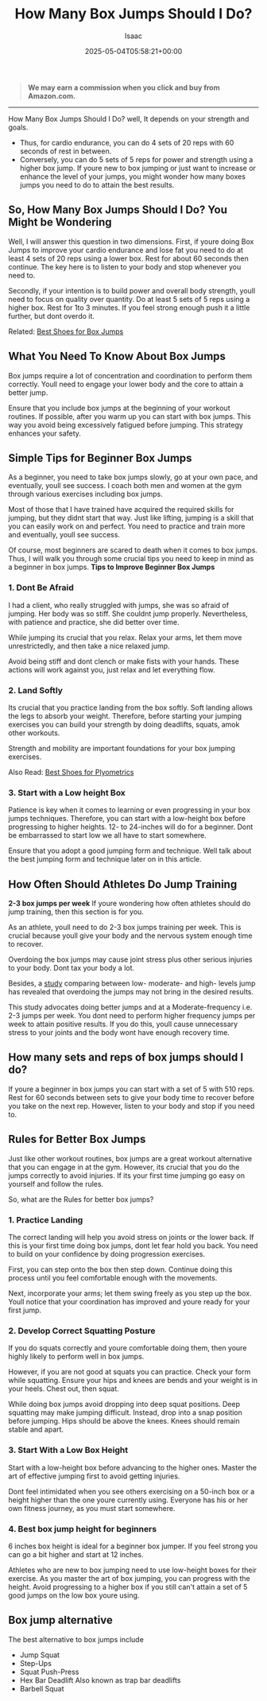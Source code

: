 ﻿---
author: Isaac
layout: post
title: How Many Box Jumps Should I Do?
date: '2025-05-04T05:58:21+00:00'
categories:
- Guide
tags: []
slug: /how-many-box-jumps-should-i-do/
lastmod: 2025-05-07T12:21:27+03:00
---
> **We may earn a commission when you click and buy from Amazon.com.**
>

---
How Many Box Jumps Should I Do? well, It depends on your strength and goals.
- Thus, for cardio endurance, you can do 4 sets of 20 reps with 60 seconds of rest in between.
- Conversely, you can do 5 sets of 5 reps for power and strength using a higher box jump.
If youre new to box jumping or just want to increase or enhance the level of your jumps, you might wonder how many boxes jumps you need to do to attain the best results.
## **So, How Many Box Jumps Should I Do? You Might be Wondering**
Well, I will answer this question in two dimensions. First, if youre doing Box Jumps to improve your cardio endurance and lose fat you need to do at least 4 sets of 20 reps using a lower box. Rest for about 60 seconds then continue. The key here is to listen to your body and stop whenever you need to.

Secondly, if your intention is to build power and overall body strength, youll need to focus on quality over quantity. Do at least 5 sets of 5 reps using a higher box. Rest for 1to 3 minutes. If you feel strong enough push it a little further, but dont overdo it.

Related:
[Best Shoes for Box Jumps](https://pestpolicy.com/best-shoes-for-box-jumps/)
## What You Need To Know About Box Jumps
Box jumps require a lot of concentration and coordination to perform them correctly. Youll need to engage your lower body and the core to attain a better jump.

Ensure that you include box jumps at the beginning of your workout routines. If possible, after you warm up you can start with box jumps. This way you avoid being excessively fatigued before jumping. This strategy enhances your safety.
## Simple Tips for Beginner Box Jumps
As a beginner, you need to take box jumps slowly, go at your own pace, and eventually, youll see success. I coach both men and women at the gym through various exercises including box jumps.

Most of those that I have trained have acquired the required skills for jumping, but they didnt start that way. Just like lifting, jumping is a skill that you can easily work on and perfect. You need to practice and train more and eventually, youll see success.

Of course, most beginners are scared to death when it comes to box jumps. Thus, I will walk you through some crucial tips you need to keep in mind as a beginner in box jumps.
**Tips to Improve Beginner Box Jumps**
### 1. Dont Be Afraid
I had a client, who really struggled with jumps, she was so afraid of jumping. Her body was so stiff. She couldnt jump properly. Nevertheless, with patience and practice, she did better over time.

While jumping its crucial that you relax. Relax your arms, let them move unrestrictedly, and then take a nice relaxed jump.

Avoid being stiff and dont clench or make fists with your hands. These actions will work against you, just relax and let everything flow.
### 2. Land Softly
Its crucial that you practice landing from the box softly. Soft landing allows the legs to absorb your weight. Therefore, before starting your jumping exercises you can build your strength by doing deadlifts, squats, amok other workouts.

Strength and mobility are important foundations for your box jumping exercises.

Also Read:
[Best Shoes for Plyometrics](https://pestpolicy.com/best-shoes-for-plyometrics/)
### 3. Start with a Low height Box
Patience is key when it comes to learning or even progressing in your box jumps techniques. Therefore, you can start with a low-height box before progressing to higher heights. 12- to 24-inches will do for a beginner. Dont be embarrassed to start low we all have to start somewhere.

Ensure that you adopt a good jumping form and technique. Well talk about the best jumping form and technique later on in this article.
## How Often Should Athletes Do Jump Training
**2-3 box jumps per week**
If youre wondering how often athletes should do jump training, then this section is for you.

As an athlete, youll need to do 2-3 box jumps training per week. This is crucial because youll give your body and the nervous system enough time to recover.

Overdoing the box jumps may cause joint stress plus other serious injuries to your body. Dont tax your body a lot.

Besides, a
[study](https://books.google.com/books?id=9r5jDwAAQBAJ&pg=PA56&lpg=PA56&dq=Low+and+Moderate+Plyometric+Training+Frequency+Produces+Greater+Jumping+and+Sprinting+Gains+Compared+with+High+Frequency&source=bl&ots=j44tx-46F5&sig=ACfU3U2pWJKQ9Sf88goO8JV6kLfi_GYrYw&hl=en&sa=X&ved=2ahUKEwjLrOn1luzwAhUWH80KHfsQCHkQ6AEwEXoECBYQAw#v=onepage&q=Low%20and%20Moderate%20Plyometric%20Training%20Frequency%20Produces%20Greater%20Jumping%20and%20Sprinting%20Gains%20Compared%20with%20High%20Frequency&f=false)
comparing between low- moderate- and high- levels jump has revealed that overdoing the jumps may not bring in the desired results.

This study advocates doing better jumps and at a Moderate-frequency i.e. 2-3 jumps per week. You dont need to perform higher frequency jumps per week to attain positive results. If you do this, youll cause unnecessary stress to your joints and the body wont have enough recovery time.
## How many sets and reps of box jumps should I do?
If youre a beginner in box jumps you can start with a set of 5 with 510 reps. Rest for 60 seconds between sets to give your body time to recover before you take on the next rep. However, listen to your body and stop if you need to.
## Rules for Better Box Jumps
Just like other workout routines, box jumps are a great workout alternative that you can engage in at the gym. However, its crucial that you do the jumps correctly to avoid injuries. If its your first time jumping go easy on yourself and follow the rules.

So, what are the Rules for better box jumps?
### 1. Practice Landing
The correct landing will help you avoid stress on joints or the lower back. If this is your first time doing box jumps, dont let fear hold you back. You need to build on your confidence by doing progression exercises.

First, you can step onto the box then step down. Continue doing this process until you feel comfortable enough with the movements.

Next, incorporate your arms; let them swing freely as you step up the box. Youll notice that your coordination has improved and youre ready for your first jump.
### 2. Develop Correct Squatting Posture
If you do squats correctly and youre comfortable doing them, then youre highly likely to perform well in box jumps.

However, if you are not good at squats you can practice. Check your form while squatting. Ensure your hips and knees are bends and your weight is in your heels. Chest out, then squat.

While doing box jumps avoid dropping into deep squat positions. Deep squatting may make jumping difficult. Instead, drop into a snap position before jumping. Hips should be above the knees. Knees should remain stable and apart.
### 3. Start With a Low Box Height
Start with a low-height box before advancing to the higher ones. Master the art of effective jumping first to avoid getting injuries.

Dont feel intimidated when you see others exercising on a 50-inch box or a height higher than the one youre currently using. Everyone has his or her own fitness journey, as you must start somewhere.
### **4. Best box jump height for beginners**
6 inches box height is ideal for a beginner box jumper. If you feel strong you can go a bit higher and start at 12 inches.

Athletes who are new to box jumping need to use low-height boxes for their exercise. As you master the art of box jumping, you can progress with the height. Avoid progressing to a higher box if you still can't attain a set of 5 good jumps on the low box youre using.
## Box jump alternative
The best alternative to box jumps include
- Jump Squat
- Step-Ups
- Squat Push-Press
- Hex Bar Deadlift Also known as trap bar deadlifts
- Barbell Squat